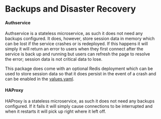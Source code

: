 # Backups and Disaster Recovery

#### Authservice

Authservice is a stateless microservice, as such it does not need any backups configured. It does, however, store session data in memory which can be lost if the service crashes or is redeployed. If this happens it will simply it will return an error to users when they first connect after the service is back up and running but users can refresh the page to resolve the error; session data is not critical data to lose. 

This package does come with an optional Redis deployment which can be used to store session data so that it does persist in the event of a crash and can be enabled in the [values.yaml](https://repo1.dso.mil/platform-one/big-bang/apps/core/authservice/-/blob/078f3c457b9aeb4cc5ce38b7f939f4a08c81a496/chart/values.yaml#L160).

#### HAProxy

HAProxy is a stateless microservice, as such it does not need any backups configured. If it fails it will simply cause connections to be interrupted and when it restarts it will pick up right where it left off. 
